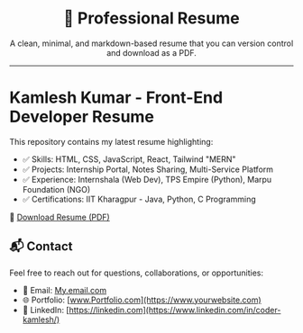 <h1 align="center">📄 Professional Resume</h1>

<p align="center">
  A clean, minimal, and markdown-based resume that you can version control and download as a PDF.
</p>

---

# Kamlesh Kumar - Front-End Developer Resume

This repository contains my latest resume highlighting:

- ✅ Skills: HTML, CSS, JavaScript, React, Tailwind "MERN"
- ✅ Projects: Internship Portal, Notes Sharing, Multi-Service Platform
- ✅ Experience: Internshala (Web Dev), TPS Empire (Python), Marpu Foundation (NGO)
- ✅ Certifications: IIT Kharagpur - Java, Python, C Programming

📄 [Download Resume (PDF)](./Kamlesh's%20Resume.pdf)



## 📬 Contact

Feel free to reach out for questions, collaborations, or opportunities:

- 📧 Email: [My.email.com](mailto:kamleshwebstudio@gmail.com)  
- 🌐 Portfolio: [www.Portfolio.com](https://www.yourwebsite.com)  
- 💼 LinkedIn: [https://linkedin.com](https://www.linkedin.com/in/coder-kamlesh/)  




